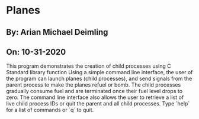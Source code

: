 <h1>Planes</h1>
<h2>By: Arian Michael Deimling</h2>
<h2>On: 10-31-2020</h2>
<p>This program demonstrates the creation of child processes using C Standard library function 
Using a simple command line interface, the user of the program can
launch planes (child processes), and send signals from the parent
process to make the planes refuel or bomb. The child processes 
gradually consume fuel and are terminated once their fuel level
drops to zero. The command line interface also allows the user to
retrieve a list of live child process IDs or quit the parent and 
all child processes. Type `help` for a list of commands or `q` to 
quit.
